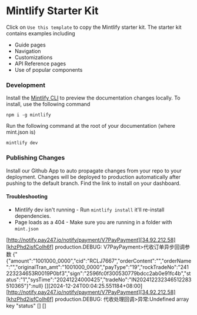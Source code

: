 # Mintlify Starter Kit

Click on `Use this template` to copy the Mintlify starter kit. The starter kit contains examples including

- Guide pages
- Navigation
- Customizations
- API Reference pages
- Use of popular components

### Development

Install the [Mintlify CLI](https://www.npmjs.com/package/mintlify) to preview the documentation changes locally. To install, use the following command

```
npm i -g mintlify
```

Run the following command at the root of your documentation (where mint.json is)

```
mintlify dev
```

### Publishing Changes

Install our Github App to auto propagate changes from your repo to your deployment. Changes will be deployed to production automatically after pushing to the default branch. Find the link to install on your dashboard. 

#### Troubleshooting

- Mintlify dev isn't running - Run `mintlify install` it'll re-install dependencies.
- Page loads as a 404 - Make sure you are running in a folder with `mint.json`


[http://notify.pay247.io/notify/payment/V7PayPayment][34.92.212.58][khzPhd2isfCoIh6f] production.DEBUG: V7PayPayment>代收订单异步回调参数 {"{\"amount\":\"1001000_0000\",\"cid\":\"RCLJ7667\",\"orderContent\":\"\",\"orderName\":\"\",\"originalTran_amt\":\"1001000_0000\",\"payType\":\"19\",\"rockTradeNo\":\"241223234653R0019P0bf3\",\"sign\":\"2596fc0f300530779bdcc2ab0e91fc4b\",\"status\":\"1\",\"sysTime\":\"20241224000425\",\"tradeNo\":\"IN202412232346512283510365\"}":null} [][2024-12-24T00:04:25.551184+08:00][http://notify.pay247.io/notify/payment/V7PayPayment][34.92.212.58][khzPhd2isfCoIh6f] production.DEBUG: 代收处理回调>异常:Undefined array key "status" [] []